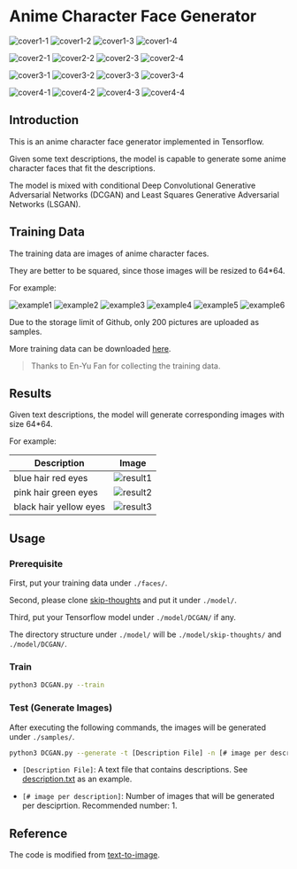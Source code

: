 # Anime Character Face Generator

![cover1-1](https://github.com/benliaowc/anime_face/blob/master/faces/0.jpg)
![cover1-2](https://github.com/benliaowc/anime_face/blob/master/faces/2.jpg)
![cover1-3](https://github.com/benliaowc/anime_face/blob/master/faces/3.jpg)
![cover1-4](https://github.com/benliaowc/anime_face/blob/master/faces/4.jpg)

![cover2-1](https://github.com/benliaowc/anime_face/blob/master/faces/5.jpg)
![cover2-2](https://github.com/benliaowc/anime_face/blob/master/faces/6.jpg)
![cover2-3](https://github.com/benliaowc/anime_face/blob/master/faces/7.jpg)
![cover2-4](https://github.com/benliaowc/anime_face/blob/master/faces/8.jpg)

![cover3-1](https://github.com/benliaowc/anime_face/blob/master/faces/9.jpg)
![cover3-2](https://github.com/benliaowc/anime_face/blob/master/faces/10.jpg)
![cover3-3](https://github.com/benliaowc/anime_face/blob/master/faces/11.jpg)
![cover3-4](https://github.com/benliaowc/anime_face/blob/master/faces/12.jpg)

![cover4-1](https://github.com/benliaowc/anime_face/blob/master/faces/13.jpg)
![cover4-2](https://github.com/benliaowc/anime_face/blob/master/faces/15.jpg)
![cover4-3](https://github.com/benliaowc/anime_face/blob/master/faces/16.jpg)
![cover4-4](https://github.com/benliaowc/anime_face/blob/master/faces/18.jpg)

## Introduction

This is an anime character face generator implemented in Tensorflow.

Given some text descriptions, the model is capable to generate some anime character faces that fit the descriptions.

The model is mixed with conditional Deep Convolutional Generative Adversarial Networks (DCGAN) and Least Squares Generative Adversarial Networks (LSGAN).

## Training Data

The training data are images of anime character faces.

They are better to be squared, since those images will be resized to 64*64.

For example:

![example1](https://github.com/benliaowc/anime_face/blob/master/faces/63.jpg)
![example2](https://github.com/benliaowc/anime_face/blob/master/faces/68.jpg)
![example3](https://github.com/benliaowc/anime_face/blob/master/faces/73.jpg)
![example4](https://github.com/benliaowc/anime_face/blob/master/faces/83.jpg)
![example5](https://github.com/benliaowc/anime_face/blob/master/faces/110.jpg)
![example6](https://github.com/benliaowc/anime_face/blob/master/faces/184.jpg)

Due to the storage limit of Github, only 200 pictures are uploaded as samples.

More training data can be downloaded [here](https://drive.google.com/open?id=13G5wpkf3MSAMzRXVYI6TImDliXY1gY4d).

> Thanks to En-Yu Fan for collecting the training data.

## Results

Given text descriptions, the model will generate corresponding images with size 64*64.

For example:

|    Description    | Image |
| ---------- | --- |
| blue hair red eyes |  ![result1](https://github.com/benliaowc/anime_face/blob/master/samples/sample_1_1.jpg) |
| pink hair green eyes|  ![result2](https://github.com/benliaowc/anime_face/blob/master/samples/sample_2_1.jpg) |
| black hair yellow eyes |  ![result3](https://github.com/benliaowc/anime_face/blob/master/samples/sample_3_1.jpg) |

## Usage

### Prerequisite

First, put your training data under `./faces/`.

Second, please clone [skip-thoughts](https://github.com/ryankiros/skip-thoughts) and put it under `./model/`.

Third, put your Tensorflow model under `./model/DCGAN/` if any.

The directory structure under `./model/` will be `./model/skip-thoughts/` and `./model/DCGAN/`.

### Train

```bash
python3 DCGAN.py --train
```

### Test (Generate Images)

After executing the following commands, the images will be generated under `./samples/`.

```bash
python3 DCGAN.py --generate -t [Description File] -n [# image per description]
```

* `[Description File]`: A text file that contains descriptions. See [description.txt](https://github.com/benliaowc/anime_face/blob/master/description.txt) as an example.

* `[# image per description]`: Number of images that will be generated per desciprtion. Recommended number: 1.

## Reference

The code is modified from [text-to-image](https://github.com/paarthneekhara/text-to-image).

